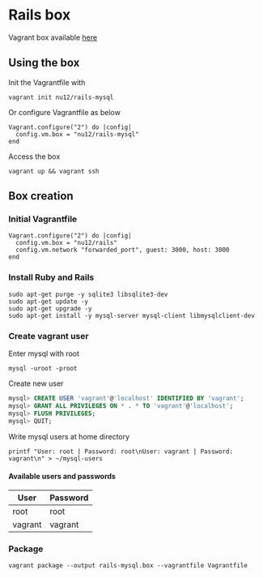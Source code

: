 # Rails box

Vagrant box available [here](https://app.vagrantup.com/nu12/)

## Using the box
Init the Vagrantfile with
```shell
vagrant init nu12/rails-mysql
```
Or configure Vagrantfile as below
```
Vagrant.configure("2") do |config|
  config.vm.box = "nu12/rails-mysql"
end
```
Access the box
```shell
vagrant up && vagrant ssh
```

## Box creation

### Initial Vagrantfile

```
Vagrant.configure("2") do |config|
  config.vm.box = "nu12/rails"
  config.vm.network "forwarded_port", guest: 3000, host: 3000
end
```

### Install Ruby and Rails

```shell
sudo apt-get purge -y sqlite3 libsqlite3-dev
sudo apt-get update -y
sudo apt-get upgrade -y
sudo apt-get install -y mysql-server mysql-client libmysqlclient-dev
```

### Create vagrant user

Enter mysql with root

```shell
mysql -uroot -proot
```

Create new user

```sql
mysql> CREATE USER 'vagrant'@'localhost' IDENTIFIED BY 'vagrant';
mysql> GRANT ALL PRIVILEGES ON * . * TO 'vagrant'@'localhost';
mysql> FLUSH PRIVILEGES;
mysql> QUIT;
```

Write mysql users at home directory

```shell
printf "User: root | Password: root\nUser: vagrant | Password: vagrant\n" > ~/mysql-users
```

#### Available users and passwords
User | Password
--- | ---
root | root
vagrant | vagrant


### Package

```shell
vagrant package --output rails-mysql.box --vagrantfile Vagrantfile
```
